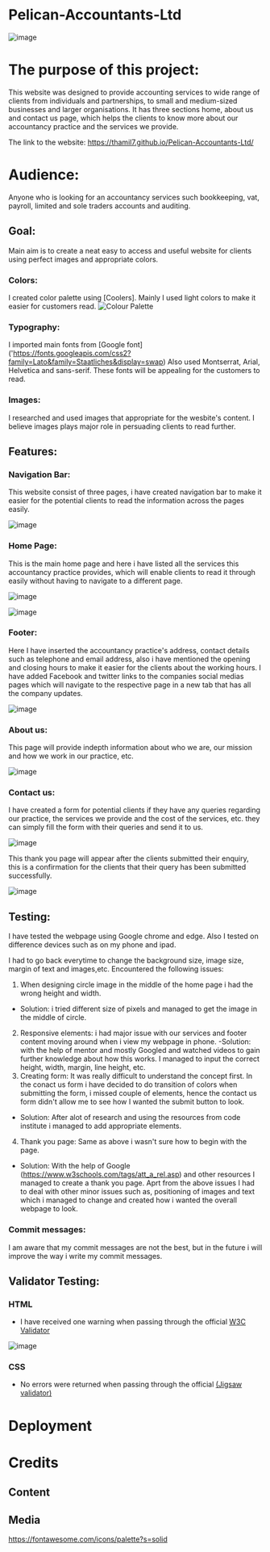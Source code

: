 # Pelican-Accountants-Ltd
![image](https://user-images.githubusercontent.com/106749935/184704069-54a77e80-aa1d-4a26-be1e-4344151efb7c.png)

# The purpose of this project:
This website was designed to provide accounting services to wide range of clients from individuals and partnerships, to small and medium-sized businesses and larger organisations. 
It has three sections home, about us and contact us page, which helps the clients to know more about our accountancy practice and the services we provide.

The link to the website: https://thamil7.github.io/Pelican-Accountants-Ltd/

# Audience:
Anyone who is looking for an accountancy services such bookkeeping, vat, payroll, limited and sole traders accounts and auditing.

## Goal:
Main aim is to create a neat easy to access and useful website for clients
using perfect images and appropriate colors.
### Colors: 
I created color palette using [Coolers].
Mainly I used light colors to make it easier for customers read. 
![Colour Palette](./assets/images/Color%20palette.png)

### Typography:
I imported main fonts from [Google font] ('https://fonts.googleapis.com/css2?family=Lato&family=Staatliches&display=swap)
Also used Montserrat, Arial, Helvetica and sans-serif. These fonts will be appealing for the customers to read.

### Images:
I researched and used images that appropriate for the wesbite's content. I believe images plays major role in persuading clients to read further.

## Features:

### Navigation Bar:

This website consist of three pages, i have created navigation bar to make it easier for the potential clients to read the information across the pages easily.

![image](https://user-images.githubusercontent.com/106749935/184714028-11505617-5b8d-4583-b62c-ffdae8218962.png)


### Home Page:

This is the main home page and here i have listed all the services this accountancy practice provides, which will enable clients to read it through easily without having to navigate to a different page.

![image](https://user-images.githubusercontent.com/106749935/184714348-c03caff3-ffa8-4624-b71d-8b321502354d.png)


![image](https://user-images.githubusercontent.com/106749935/184714512-ea2b151a-a70d-495f-a916-47887fa58093.png)


### Footer: 

Here I have inserted the accountancy practice's address, contact details such as telephone and email address, also i have mentioned the opening and closing hours to make it easier for the clients about the working hours.
I have added Facebook and twitter links to the companies social medias pages which will navigate to the respective page in a new tab that has all the company updates.

![image](https://user-images.githubusercontent.com/106749935/184714624-f7563293-8560-43d8-ae28-915c57e1a4d5.png)


### About us:

This page will provide indepth information about who we are, our mission and how we work in our practice, etc.

![image](https://user-images.githubusercontent.com/106749935/184714698-3d99b8e9-9d00-4460-b0cc-8ec4d54f71e7.png)



### Contact us:

I have created a form for potential clients if they have any queries regarding our practice, the services we provide and the cost of the services, etc. they can simply fill the form with their queries and send it to us.

![image](https://user-images.githubusercontent.com/106749935/184714797-539b1ebd-de2a-48f1-9fea-d0bbe42fa338.png)


This thank you page will appear after the clients submitted their enquiry, this is a confirmation for the clients that their query has been submitted successfully. 

![image](https://user-images.githubusercontent.com/106749935/184714927-1e58f8ff-1caf-405d-8b82-0a2635e4db46.png)


## Testing:

I have tested the webpage using Google chrome and edge. Also I tested on difference devices such as on my phone and ipad.

I had to go back everytime to change the background size, image size, margin of text and images,etc.
Encountered the following issues:
1) When designing circle image in the middle of the home page i had the wrong height and width.
- Solution: i tried different size of pixels and managed to get the image in the middle of circle.
2) Responsive elements: i had major issue with our services and footer content moving around when i view my webpage in phone.
-Solution: with the help of mentor and mostly Googled and watched videos to gain further knowledge about how this works. I managed to input the correct height, width, margin, line height, etc.
3) Creating form: It was really difficult to understand the concept first. In the conact us form i have decided to do transition of colors when submitting the form, i missed couple of elements, hence the contact us form didn't allow me to see how I wanted the submit button to look.
 - Solution: After alot of research and using the resources from code institute i managed to add appropriate elements.
4) Thank you page: Same as above i wasn't sure how to begin with the page.
- Solution: With the help of Google (https://www.w3schools.com/tags/att_a_rel.asp) and other resources I managed to create a thank you page.
Aprt from the above issues I had to deal with other minor issues such as, positioning of images and text which i managed to change and created how i wanted the overall webpage to look.

### Commit messages:
I am aware that my commit messages are not the best, but in the future i will improve the way i write my commit messages.

## Validator Testing:
### HTML
  - I have received one warning when passing through the official [W3C Validator](https://validator.w3.org/nu/?doc=https%3A%2F%2Fpelikantapeten.github.io%2Fp1-nacka-tomato-society%2F)

![image](https://user-images.githubusercontent.com/106749935/184723897-f8effc93-30f1-4994-adbc-2661488c883c.png)


### CSS
  - No errors were returned when passing through the official [(Jigsaw validator)](https://jigsaw.w3.org/css-validator/validator?uri=https%3A%2F%2Fpelikantapeten.github.io%2Fp1-nacka-tomato-society%2Fassets%2Fcss%2Fstyle.css&profile=css3svg&usermedium=all&warning=1&vextwarning=&lang=en)

# Deployment
# Credits
## Content
## Media
https://fontawesome.com/icons/palette?s=solid
